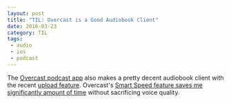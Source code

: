 ```yaml
---
layout: post
title: "TIL: Overcast is a Good Audiobook Client"
date: 2016-03-23
category: TIL
tags:
 - audio
 - ios
 - podcast
---
```


The [Overcast podcast app](https://overcast.fm/) also makes a pretty decent audiobook client with the recent [upload feature](https://www.macstories.net/ios/overcast-2-5-adds-dark-theme-file-uploads/). Overcast's [Smart Speed feature saves me significantly amount of time](https://medium.com/@eped/overcasts-smart-speed-vs-real-time-a759549ab48b) without sacrificing voice quality.
